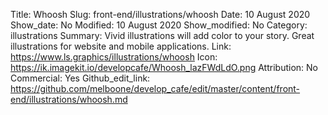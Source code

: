 Title: Whoosh
Slug: front-end/illustrations/whoosh
Date: 10 August 2020
Show_date: No
Modified: 10 August 2020
Show_modified: No
Category: illustrations
Summary: Vivid illustrations will add color to your story. Great illustrations for website and mobile applications.
Link: https://www.ls.graphics/illustrations/whoosh
Icon: https://ik.imagekit.io/developcafe/Whoosh_lazFWdLdO.png
Attribution: No
Commercial: Yes
Github_edit_link: https://github.com/melboone/develop_cafe/edit/master/content/front-end/illustrations/whoosh.md
